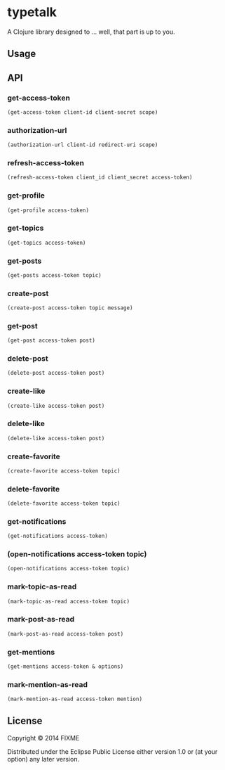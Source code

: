 # typetalk

A Clojure library designed to ... well, that part is up to you.

## Usage



## API

### get-access-token

```clojure
(get-access-token client-id client-secret scope)
```


### authorization-url

```clojure
(authorization-url client-id redirect-uri scope)
```


### refresh-access-token

```clojure
(refresh-access-token client_id client_secret access-token)
```


### get-profile

```clojure
(get-profile access-token)
```


### get-topics

```clojure
(get-topics access-token)
```


### get-posts

```clojure
(get-posts access-token topic)
```


### create-post

```clojure
(create-post access-token topic message)
```


### get-post

```clojure
(get-post access-token post)
 ```
 

### delete-post

```clojure
(delete-post access-token post)
 ```
 

### create-like

```clojure
(create-like access-token post)
```


### delete-like

```clojure
(delete-like access-token post)
```


### create-favorite

```clojure
(create-favorite access-token topic)
```


### delete-favorite

```clojure
(delete-favorite access-token topic)
```


### get-notifications

```clojure
(get-notifications access-token)
```
 

### (open-notifications access-token topic)

```clojure
(open-notifications access-token topic)
```


### mark-topic-as-read

```clojure
(mark-topic-as-read access-token topic)
```

### mark-post-as-read

```clojure
(mark-post-as-read access-token post)
```


### get-mentions

```clojure
(get-mentions access-token & options)
```


### mark-mention-as-read

```clojure
(mark-mention-as-read access-token mention)
```


## License

Copyright © 2014 FIXME

Distributed under the Eclipse Public License either version 1.0 or (at
your option) any later version.
